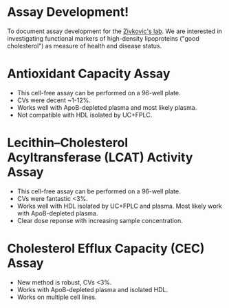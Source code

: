 # Assay Development!

To document assay development for the [Zivkovic's lab](https://zivkoviclab.ucdavis.edu/). We are interested in investigating functional markers of high-density lipoproteins ("good cholesterol") as measure of health and disease status.

# Antioxidant Capacity Assay

- This cell-free assay can be performed on a 96-well plate. 
- CVs were decent ~1-12%.
- Works well with ApoB-depleted plasma and most likely plasma.
- Not compatible with HDL isolated by UC+FPLC.

# Lecithin–Cholesterol Acyltransferase (LCAT) Activity Assay

- This cell-free assay can be performed on a 96-well plate. 
- CVs were fantastic <3%.
- Works well with HDL isolated by UC+FPLC and plasma. Most likely work with ApoB-depleted plasma.
- Clear dose reponse with increasing sample concentration.

# Cholesterol Efflux Capacity (CEC) Assay

- New method is robust, CVs <3%.
- Works with ApoB-depleted plasma and isolated HDL.
- Works on multiple cell lines.
